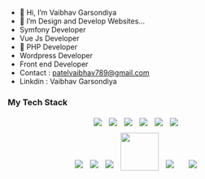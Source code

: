- 👋 Hi, I’m Vaibhav Garsondiya
- 👀 I’m Design and Develop Websites...
- Symfony Developer
- Vue Js Developer
- 💞️ PHP Developer
- Wordpress Developer
- Front end Developer
- Contact : patelvaibhav789@gmail.com
- Linkdin : Vaibhav Garsondiya


### My Tech Stack


<p align="center">
    <img style="padding:5px" src="src/tech/csharp.png" />
    <img style="padding:5px" src="src/tech/unity.png" />
    <img style="padding:5px" src="src/tech/java.png" />
    <img style="padding:5px" src="src/tech/android.png" />
    <img style="padding:5px" src="src/tech/clang.png" />
    <img style="padding:5px" src="src/tech/c-plus-plus-logo.png" />
    <br>
    <img style="padding:5px" src="src/tech/html5.png" />
    <img style="padding:5px" src="src/tech/css3.png" />
    <img style="padding:5px" src="src/tech/javascript.png" />
    <img height="75px" style="padding:5px" src="src/tech/asp.net.png" />
    <img style="padding:5px" src="src/tech/php.png" /> &nbsp;&nbsp;&nbsp;
    <img style="padding:5px" src="src/tech/mysql.png" />

</p>

